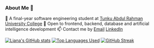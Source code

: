 ### About Me 🤗

<!--
**lianaling/lianaling** is a ✨ _special_ ✨ repository because its `README.md` (this file) appears on your GitHub profile.

Here are some ideas to get you started:

- 🔭 I’m currently working on ...
- 🌱 I’m currently learning ...
- 👯 I’m looking to collaborate on ...
- 🤔 I’m looking for help with ...
- 💬 Ask me about ...
- 📫 How to reach me: ...
- 😄 Pronouns: ...
- ⚡ Fun fact: ...
 -->
 
 🙋‍ A final-year software engineering student at [Tunku Abdul Rahman University College](https://www.tarc.edu.my)
 🌱 Open to frontend, backend, database and artificial intelligence development
 📫 Contact me by [Email](mailto:lianalingliya@gmail.com) [LinkedIn](https://www.linkedin.com/in/liana-ling-612a9b167/)

[![Liana's GitHub stats](https://github-readme-stats.vercel.app/api?username=lianaling&count_private=true&show_icons=true&theme=colbalt)](https://github.com/anuraghazra/github-readme-stats)
[![Top Languages Used](https://github-readme-stats.vercel.app/api/top-langs/?username=lianaling&layout=compact)](https://github.com/anuraghazra/github-readme-stats)
[![GitHub Streak](https://github-readme-streak-stats.herokuapp.com/?user=lianaling&theme=cobalt)](https://git.io/streak-stats)
